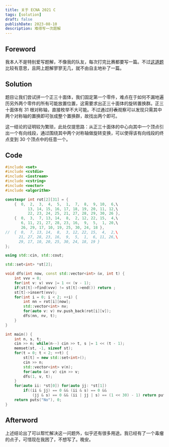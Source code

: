 ```yaml
---
title: 关于 ECNA 2021 C
tags: [solution]
draft: false
publishDate: 2023-08-10
description: 难得写一次题解
---
```


## Foreword

我本人不是特别爱写题解，不像我的队友，每次打完比赛都要写一篇。不过[这道题](https://codeforces.com/gym/104196/problem/C)比较有意思，且网上题解寥寥无几，就不由自主地补了一篇。

## Solution

题目让我们尝试拼一个正三十面体，我们固定第一个零件，难点在于如何不漏地遍历另外两个零件的所有可能放置位置，这需要求出正三十面体的旋转置换群。正三十面体有 $31$ 根对称轴，直接枚举不大可能。不过通过~~打表~~观察可以发现只需其中两个对称轴的置换即可张成整个置换群，故找出两个即可。

这一结论的证明较为繁琐，此处仅提思路：从正三十面体的中心向其中一个顶点引出一个有向线段，通过围绕其中两个对称轴做旋转变换，可以使得该有向线段的终点变到 $30$ 个顶点中的任意一个。

## Code

```cpp
#include <set>
#include <cstdio>
#include <iostream>
#include <cstring>
#include <vector>
#include <algorithm>

constexpr int rot[2][31] = {
	{  0,  2,  3,  4,  5,  1,  7,  8,  9, 10,  6,\
          13, 14, 15, 16, 17, 18, 19, 20, 11, 12,\
          22, 23, 24, 25, 21, 27, 28, 29, 30, 26 },
	{  0,  3,  7, 13, 14,  8,  2, 12, 22, 15,  4,\
       6, 11, 21, 27, 28, 23, 16,  9,  5,  1, 20,\
       26, 29, 17, 10, 19, 25, 30, 24, 18 },
//  {  0,  7, 13, 14,  8,  3, 12, 22, 15,  4,  2,\
      21, 27, 28, 23, 16,  9,  5,  1,  6, 11, 26,\
      29, 17, 10, 20, 25, 30, 24, 18, 19 }
};

using std::cin, std::cout;

std::set<int> *st[2];

void dfs(int now, const std::vector<int> &v, int t) {
	int vvv = 0;
	for(int v: v) vvv |= 1 << (v - 1);
	if(st[t]->find(vvv) != st[t]->end()) return ;
	st[t]->insert(vvv);
	for(int i = 0; i < 2; ++i) {
		int nn = rot[i][now];
		std::vector<int> nv;
		for(auto v: v) nv.push_back(rot[i][v]);
		dfs(nn, nv, t);
	}
}

int main() {
	int n, s, t;
	cin >> n; while(n--) cin >> t, s |= 1 << (t - 1);
	memset(st, -1, sizeof st);
	for(t = 0; t < 2; ++t) {
		st[t] = new std::set<int>();
		cin >> n;
		std::vector<int> v(n);
		for(auto &v: v) cin >> v;
		dfs(1, v, t);
	}
	for(auto ii: *st[0]) for(auto jj: *st[1])
		if((ii & jj) == 0 && (ii & s) == 0 &&
			(jj & s) == 0 && (ii | jj | s) == (1 << 30) - 1) return puts("Yes"), 0;
	return puts("No"), 0;
}
```

## Afterword

上述结论出了可以帮忙解决这一问题外，似乎还有很多用途。我已经有了一个毒瘤的点子，可惜现在我困了，不想写了。晚安。
